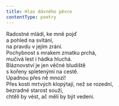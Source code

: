 ```yaml
---
title: Hlas dávného pěvce
contentType: poetry
---
```


<section>

Radostné mládí, ke mně pojď  
a pohled na svítání,  
na pravdu v jejím zrání.  
Pochybnost s mrakem zmatku prchá,  
mučivá lest i hádka hluchá.  
Bláznovství je jen věčné bludiště  
s kořeny spletenými na cestě.  
Upadnou přes ně mnozí!  
Přes kosti mrtvých klopýtají, než se rozední,  
bezradné starost souží,  
chtěli by vést, ač měli by být vedeni.

</section>
